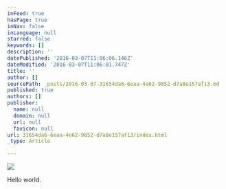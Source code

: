 ```yaml
---
inFeed: true
hasPage: true
inNav: false
inLanguage: null
starred: false
keywords: []
description: ''
datePublished: '2016-03-07T11:06:06.146Z'
dateModified: '2016-03-07T11:06:01.747Z'
title: ''
author: []
sourcePath: _posts/2016-03-07-31654da6-6eaa-4e62-9852-d7a8e157af13.md
published: true
authors: []
publisher:
  name: null
  domain: null
  url: null
  favicon: null
url: 31654da6-6eaa-4e62-9852-d7a8e157af13/index.html
_type: Article

---
```

![](https://the-grid-user-content.s3-us-west-2.amazonaws.com/ddcecb02-e697-4e06-85a3-5b991d843cbc.jpg)

Hello world.